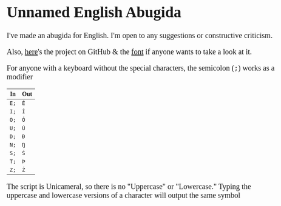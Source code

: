 <style>body{font:20px verdana;}</style>

Unnamed English Abugida
===
I've made an abugida for English. I'm open to any suggestions or constructive criticism.

Also, [here](https://github.com/JactusTheCactus/conscript-font-gen.git)'s the project on GitHub & the [font](https://github.com/JactusTheCactus/conscript-font-gen/raw/refs/heads/main/abugidaR.otf) if anyone wants to take a look at it.

For anyone with a keyboard without the special characters, the semicolon (`;`) works as a modifier

| In   | Out |
|------|-----|
| `E;` | `É` |
| `I;` | `Í` |
| `O;` | `Ó` |
| `U;` | `Ú` |
| `D;` | `Ð` |
| `N;` | `Ŋ` |
| `S;` | `Ś` |
| `T;` | `Þ` |
| `Z;` | `Ź` |

The script is Unicameral, so there is no "Uppercase" or "Lowercase." Typing the uppercase and lowercase versions of a character will output the same symbol